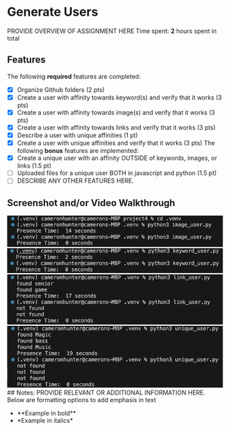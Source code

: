 # Generate Users
PROVIDE OVERVIEW OF ASSIGNMENT HERE
Time spent: **2** hours spent in total
## Features
The following **required** features are completed:
- [X] Organize Github folders (2 pts)
- [X] Create a user with affinity towards keyword(s) and verify that it works (3
pts)
- [X] Create a user with affinity towards image(s) and verify that it works (3 pts)
- [X] Create a user with affinity towards links and verify that it works (3 pts)
- [X] Describe a user with unique affinities (1 pt)
- [X] Create a user with unique affinities and verify that it works (3 pts)
The following **bonus** features are implemented:
- [X] Create a unique user with an affinity OUTSIDE of keywords, images, or links
(1.5 pt)
- [ ] Uploaded files for a unique user BOTH in javascript and python (1.5 pt)
- [ ] DESCRIBE ANY OTHER FEATURES HERE.
## Screenshot and/or Video Walkthrough
<img src="./Images/image_user.png" alt='image_user Screenshot' />
<img src="./Images/keyword_user.png" alt='keyword_user Screenshot' />
<img src="./Images/link_user.png" alt='link_user Screenshot' />
<img src="./Images/unique_user.png" alt='unique_user Screenshot' />
## Notes:
PROVIDE RELEVANT OR ADDITIONAL INFORMATION HERE. Below are formatting options to
add emphasis in text
<ul>
<li>**Example in bold**</li>
<li>*Example in italics*</li>
</ul>